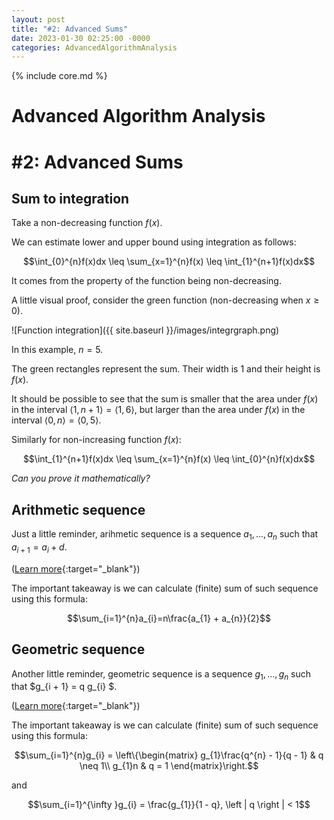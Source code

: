 ```yaml
---
layout: post
title: "#2: Advanced Sums"
date: 2023-01-30 02:25:00 -0000
categories: AdvancedAlgorithmAnalysis
---
```


{% include core.md %}

# Advanced Algorithm Analysis
# \#2: Advanced Sums

## Sum to integration

Take a non-decreasing function $f(x)$.

We can estimate lower and upper bound using integration as follows:

$$\int_{0}^{n}f(x)dx \leq \sum_{x=1}^{n}f(x) \leq \int_{1}^{n+1}f(x)dx$$

It comes from the property of the function being non-decreasing.

A little visual proof, consider the green function (non-decreasing when $x \geq 0$).

![Function integration]({{ site.baseurl }}/images/integrgraph.png)

In this example, $n = 5$.

The green rectangles represent the sum. Their width is 1 and their height is $f(x)$.

It should be possible to see that the sum is smaller that the area under $f(x)$ in the interval $\left \langle 1, n + 1 \right \rangle = \left \langle 1, 6 \right \rangle$,
but larger than the area under $f(x)$ in the interval $\left \langle 0, n \right \rangle = \left \langle 0, 5 \right \rangle$.

Similarly for non-increasing function $f(x)$:

$$\int_{1}^{n+1}f(x)dx \leq \sum_{x=1}^{n}f(x) \leq \int_{0}^{n}f(x)dx$$

*Can you prove it mathematically?*

## Arithmetic sequence

Just a little reminder, arihmetic sequence is a sequence $a_{1}, ... , a_{n}$ such that $a_{i + 1} = a_{i} + d$.

([Learn more](https://en.wikipedia.org/wiki/Arithmetic_progression){:target="_blank"})

The important takeaway is we can calculate (finite) sum of such sequence using this formula:

$$\sum_{i=1}^{n}a_{i}=n\frac{a_{1} + a_{n}}{2}$$

## Geometric sequence

Another little reminder, geometric sequence is a sequence $g_{1}, ... , g_{n}$ such that $g_{i + 1} = q g_{i} $.

([Learn more](https://en.wikipedia.org/wiki/Geometric_series){:target="_blank"})

The important takeaway is we can calculate (finite) sum of such sequence using this formula:

$$\sum_{i=1}^{n}g_{i} = \left\{\begin{matrix}
g_{1}\frac{q^{n} - 1}{q - 1} & q \neq 1\\ 
g_{1}n & q = 1 
\end{matrix}\right.$$

and

$$\sum_{i=1}^{\infty }g_{i} = \frac{g_{1}}{1 - q}, \left | q \right | < 1$$
